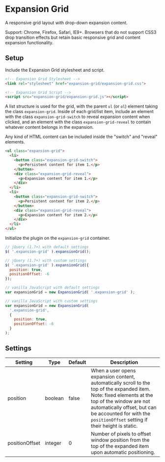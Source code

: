 # Expansion Grid

A responsive grid layout with drop-down expansion content.

Support: Chrome, Firefox, Safari, IE9+. Browsers that do not support CSS3 drop transition effects but retain basic responsive grid and content expansion functionality.

## Setup

Include the Expansion Grid stylesheet and script.

```html
<!-- Expansion Grid Stylesheet -->
<link rel="stylesheet" href="expansion-grid/expansion-grid.css">

<!-- Expansion Grid Script -->
<script src="expansion-grid/expansion-grid.js"></script>
```

A list structure is used for the grid, with the parent `ul` (or `ol`) element taking the class `expansion-grid`. Inside of each grid/list item, include an element with the class `expansion-grid-switch` to reveal expansion content when clicked, and an element with the class `expansion-grid-reveal` to contain whatever content belongs in the expansion.

Any kind of HTML content can be included inside the "switch" and "reveal" elements.

```html
<ul class="expansion-grid">
  <li>
    <button class="expansion-grid-switch">
      <p>Persistent content for item 1.</p>
    </button>
    <div class="expansion-grid-reveal">
      <p>Expansion content for item 1.</p>
    </div>
  </li>
  <li>
    <button class="expansion-grid-switch">
      <p>Persistent content for item 2.</p>
    </button>
    <div class="expansion-grid-reveal">
      <p>Expansion content for item 2.</p>
    </div>
  </li>
</ul>
```

Initialize the plugin on the `expansion-grid` container.

```javascript
// jQuery (1.7+) with default settings
$( '.expansion-grid' ).expansionGrid();

// jQuery (1.7+) with custom settings
$( '.expansion-grid' ).expansionGrid({
  position: true,
  positionOffset: -6
});

// vanilla JavaScript with default settings
var expansionGrid = new ExpansionGrid( '.expansion-grid' );

// vanilla JavaScript with custom settings
var expansionGrid = new ExpansionGrid(
  '.expansion-grid',
  {
    position: true,
    positionOffset: -6
  }
);
```

## Settings

Setting | Type | Default | Description
--- | --- | --- | ---
position | boolean | false | When a user opens expansion content, automatically scroll to the top of the expanded item. Note: fixed elements at the top of the window are not automatically offset, but can be accounted for with the `positionOffset` setting if their height is static.
positionOffset | integer | 0 | Number of pixels to offset window position from the top of the expanded item upon automatic positioning.